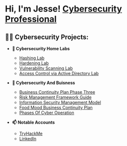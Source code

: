 <h1>Hi, I'm Jesse! <a href="https://www.linkedin.com/in/jesseenriquez/">Cybersecurity Professional</a>
<h2>👨‍💻 Cybersecurity Projects:</h2>

- <b>🌱 Cybersecurity Home Labs</b>
  - [Hashing Lab](https://github.com/jesseenriquez14/Hashing-Lab/blob/main/README.md)
  - [Hardening Lab](https://github.com/jesseenriquez14/Hardening-Lab)
  - [Vulnerability Scanning Lab](https://github.com/jesseenriquez14/Vuln-lab/blob/main/Vulnerability%20Scanning%20Lab%20(2).pdf) 
  - [Access Control via Active Directory Lab](https://github.com/jesseenriquez14/Access-Control-via-Active-Directory-Lab/blob/main/Access%20Control%20via%20Active%20Directory%20Lab.pdf)
- <b>🔭 Cybersecurity And Buisness</b>
  - [Business Continuity Plan Phase Three](https://github.com/jesseenriquez14/Business-Continuity-Plan-Phase-Three/blob/main/BCP%203%20(1).pdf)
  - [Risk Management Framework Guide](https://github.com/jesseenriquez14/Risk-Management-Framework-Guide-/blob/main/Risk%20Management%20Framework%20Guide!.pdf)
  - [Information Security Management Model](https://github.com/jesseenriquez14/Information-Security-Management-Model/blob/main/Information%20Security%20Management%20Model.pdf)
  - [Food Mood Business Continuity Plan](https://github.com/jesseenriquez14/Food-Mood-Business-Continuity-Plan/blob/main/Business%20Continuity%20Plan.pdf)
  - [Phases Of Cyber Operation](https://github.com/jesseenriquez14/Phases-of-Cyber-Operation/blob/main/Phases%20of%20Cyber%20Operation%20g.pdf)

- <b>📫 Notable Accounts</b>
  - [TryHackMe](https://tryhackme.com/p/jet.jesse)
  - [LinkedIn](https://www.linkedin.com/in/jesseenriquez/)

